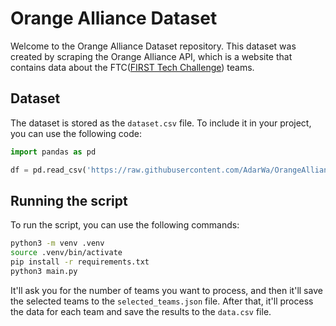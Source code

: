 # Orange Alliance Dataset

Welcome to the Orange Alliance Dataset repository. This dataset was created by scraping the Orange Alliance API, which is a website that contains data about the FTC([FIRST Tech Challenge](https://www.firstinspires.org/robotics/ftc)) teams.

## Dataset

The dataset is stored as the `dataset.csv` file. To include it in your project, you can use the following code:

```python
import pandas as pd

df = pd.read_csv('https://raw.githubusercontent.com/AdarWa/OrangeAllianceDataset/refs/heads/main/dataset.csv')
```

## Running the script

To run the script, you can use the following commands:

```bash
python3 -m venv .venv
source .venv/bin/activate
pip install -r requirements.txt
python3 main.py
```

It'll ask you for the number of teams you want to process, and then it'll save the selected teams to the `selected_teams.json` file.
After that, it'll process the data for each team and save the results to the `data.csv` file.

